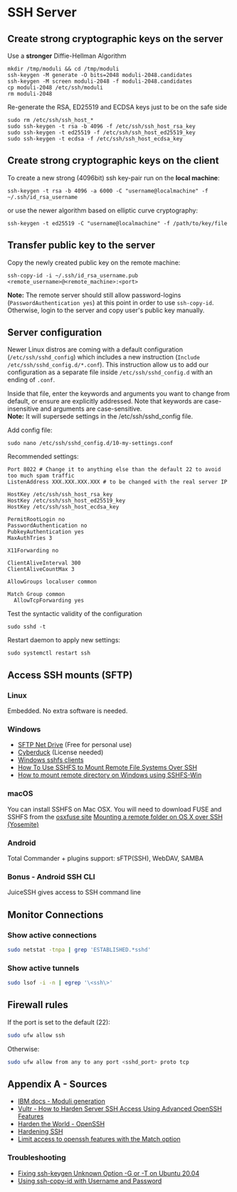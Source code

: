 # SSH Server

## Create strong cryptographic keys on the server

Use a **stronger** Diffie-Hellman Algorithm
```shell
mkdir /tmp/moduli && cd /tmp/moduli
ssh-keygen -M generate -O bits=2048 moduli-2048.candidates
ssh-keygen -M screen moduli-2048 -f moduli-2048.candidates
cp moduli-2048 /etc/ssh/moduli
rm moduli-2048
```

Re-generate the RSA, ED25519 and ECDSA keys just to be on the safe side
```shell
sudo rm /etc/ssh/ssh_host_*  
sudo ssh-keygen -t rsa -b 4096 -f /etc/ssh/ssh_host_rsa_key 
sudo ssh-keygen -t ed25519 -f /etc/ssh/ssh_host_ed25519_key
sudo ssh-keygen -t ecdsa -f /etc/ssh/ssh_host_ecdsa_key
```

## Create strong cryptographic keys on the client

To create a new strong (4096bit) ssh key-pair run on the **local machine**:
```shell
ssh-keygen -t rsa -b 4096 -a 6000 -C "username@localmachine" -f ~/.ssh/id_rsa_username
```
or use the newer algorithm based on elliptic curve cryptography:
```shell
ssh-keygen -t ed25519 -C "username@localmachine" -f /path/to/key/file
```

## Transfer public key to the server

Copy the newly created public key on the remote machine:
```shell
ssh-copy-id -i ~/.ssh/id_rsa_username.pub <remote_username>@<remote_machine>:<port>
```

**Note:** The remote server should still allow password-logins (`PasswordAuthentication yes`) at this point in order to use `ssh-copy-id`.
Otherwise, login to the server and copy user's public key manually. 

## Server configuration

Newer Linux distros are coming with a default configuration (`/etc/ssh/sshd_config`) which includes a new instruction (`Include /etc/ssh/sshd_config.d/*.conf`).
This instruction allow us to add our configuration as a separate file inside `/etc/ssh/sshd_config.d` with an ending of `.conf`.

Inside that file, enter the keywords and arguments you want to change from default, or ensure are explicitly addressed. Note that keywords are case-insensitive and arguments are case-sensitive.  
**Note:** It will supersede settings in the /etc/ssh/sshd_config file.

Add config file:
```shell
sudo nano /etc/ssh/sshd_config.d/10-my-settings.conf
```

Recommended settings:
```
Port 8022 # Change it to anything else than the default 22 to avoid too much spam traffic
ListenAddress XXX.XXX.XXX.XXX # to be changed with the real server IP

HostKey /etc/ssh/ssh_host_rsa_key
HostKey /etc/ssh/ssh_host_ed25519_key
HostKey /etc/ssh/ssh_host_ecdsa_key

PermitRootLogin no
PasswordAuthentication no
PubkeyAuthentication yes
MaxAuthTries 3

X11Forwarding no

ClientAliveInterval 300
ClientAliveCountMax 3

AllowGroups localuser common

Match Group common
  AllowTcpForwarding yes
```

Test the syntactic validity of the configuration
```shell
sudo sshd -t
```

Restart daemon to apply new settings:
```shell
sudo systemctl restart ssh
```

## Access SSH mounts (SFTP)

### Linux

Embedded. No extra software is needed.

### Windows

- [SFTP Net Drive](https://www.nsoftware.com/sftp/netdrive/) (Free for personal use)
- [Cyberduck](https://cyberduck.io) (License needed)
- [Windows sshfs clients](https://nelsonslog.wordpress.com/2017/07/19/windows-sshfs-clients/)
- [How To Use SSHFS to Mount Remote File Systems Over SSH](https://www.digitalocean.com/community/tutorials/how-to-use-sshfs-to-mount-remote-file-systems-over-ssh)
- [How to mount remote directory on Windows using SSHFS-Win](https://codeyarns.com/2018/05/03/how-to-mount-remote-directory-on-windows-using-sshfs-win/)

### macOS

You can install SSHFS on Mac OSX. You will need to download FUSE and SSHFS from the [osxfuse site](http://osxfuse.github.io/)
[Mounting a remote folder on OS X over SSH (Yosemite)](https://amaral.northwestern.edu/resources/guides/mounting-remote-folder-os-x-over-ssh-yosemite)

### Android

Total Commander + plugins support: sFTP(SSH), WebDAV, SAMBA

### Bonus - Android SSH CLI

JuiceSSH gives access to SSH command line

## Monitor Connections

### Show active connections

```bash
sudo netstat -tnpa | grep 'ESTABLISHED.*sshd'
```

### Show active tunnels

```bash
sudo lsof -i -n | egrep '\<ssh\>'
```

## Firewall rules

If the port is set to the default (22): 
```bash
sudo ufw allow ssh
```
Otherwise:
```bash
sudo ufw allow from any to any port <sshd_port> proto tcp
```

## Appendix A - Sources

- [IBM docs - Moduli generation](https://www.ibm.com/docs/en/zos/3.1.0?topic=conversion-moduli-generation)
- [Vultr - How to Harden Server SSH Access Using Advanced OpenSSH Features](https://docs.vultr.com/how-to-harden-server-ssh-access-using-advanced-openssh-features)
- [Harden the World - OpenSSH](http://docs.hardentheworld.org/Applications/OpenSSH/)
- [Hardening SSH](https://medium.com/@jasonrigden/hardening-ssh-1bcb99cd4cef)
- [Limit access to openssh features with the Match option](https://raymii.org/s/tutorials/Limit_access_to_openssh_features_with_the_Match_keyword.html)

### Troubleshooting

- [Fixing ssh-keygen Unknown Option -G or -T on Ubuntu 20.04](https://chewett.co.uk/blog/2535/fixing-ssh-keygen-unknown-option-g-or-t-on-ubuntu-20-04/)
- [Using ssh-copy-id with Username and Password](https://curiouslynerdy.com/ssh-copy-id-too-many-authentication-failures/)
